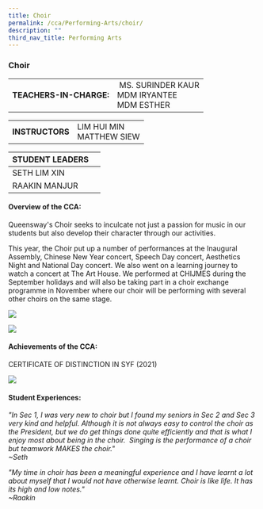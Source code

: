 ```yaml
---
title: Choir
permalink: /cca/Performing-Arts/choir/
description: ""
third_nav_title: Performing Arts
---
```

### Choir

|  	|  	|
|---	|---	|
| **TEACHERS-IN-CHARGE:** 	|  MS. SURINDER KAUR  <br> MDM IRYANTEE <br> MDM ESTHER 	|

|  	|  	|
|---	|---	|
| **INSTRUCTORS** 	| LIM HUI MIN <br>  MATTHEW SIEW <br>	|

| STUDENT LEADERS 	|  	|
|---	|---	|
| SETH LIM XIN	|
| RAAKIN MANJUR	|

#### Overview of the CCA:   

Queensway's Choir seeks to inculcate not just a passion for music in our students but also develop their character through our activities.

This year, the Choir put up a number of performances at the Inaugural Assembly, Chinese New Year concert, Speech Day concert, Aesthetics Night and National Day concert. We also went on a learning journey to watch a concert at The Art House. We performed at CHIJMES during the September holidays and will also be taking part in a choir exchange programme in November where our choir will be performing with several other choirs on the same stage.

<img src="https://drive.google.com/uc?export=view&id=1FTWDzBv8wE-H9eGTWO5h8EoraPx_u91A"><br>


<img src="https://drive.google.com/uc?export=view&id=1ByIRi6LfMOIvnhmar3bKIK1vO1GR16K4">


#### Achievements of the CCA:
CERTIFICATE OF DISTINCTION IN SYF (2021)


<img src="https://drive.google.com/uc?export=view&id=17mzjCMBul6c3-dVbhceBXevFAJTczYeh">



#### Student Experiences:

*"In Sec 1, I was very new to choir but I found my seniors in Sec 2 and Sec 3 very kind and helpful. Although it is not always easy to control the choir as the President, but we do get things done quite efficiently and that is what I enjoy most about being in the choir.  Singing is the performance of a choir but teamwork MAKES the choir."
<br>~Seth*

*"My time in choir has been a meaningful experience and I have learnt a lot about myself that I would not have otherwise learnt. Choir is like life. It has its high and low notes."
<br>~Raakin*
